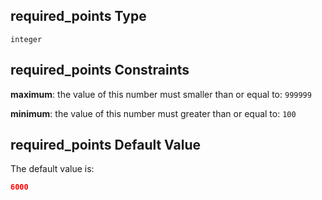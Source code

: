 ## required_points Type

`integer`

## required_points Constraints

**maximum**: the value of this number must smaller than or equal to: `999999`

**minimum**: the value of this number must greater than or equal to: `100`

## required_points Default Value

The default value is:

```json
6000
```
